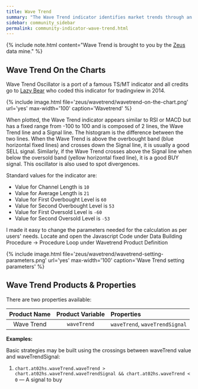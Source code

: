 ```yaml
---
title: Wave Trend
summary: "The Wave Trend indicator identifies market trends through an oscillator."
sidebar: community_sidebar
permalink: community-indicator-wave-trend.html
---
```


{% include note.html content="Wave Trend is brought to you by the [Zeus](community-data-mine-zeus.html) data mine." %}

## Wave Trend On the Charts

Wave Trend Oscillator is a port of a famous TS/MT indicator and all credits go to <a href="https://www.tradingview.com/script/2KE8wTuF-Indicator-WaveTrend-Oscillator-WT/" rel="nofollow" rel="noopener" target="_blank">Lazy Bear</a> who coded this indicator for tradingview in 2014.

{% include image.html file='zeus/wavetrend/wavetrend-on-the-chart.png' url='yes' max-width='100' caption='Wavetrend' %}

When plotted, the Wave Trend indicator appears similar to RSI or MACD but has a fixed range from -100 to 100 and is composed of 2 lines, the Wave Trend line and a Signal line. The histogram is the difference between the two lines.
When the Wave Trend is above the overbought band (blue horizontal fixed lines) and crosses down the Signal line, it is usually a good SELL signal. Similarly, if the Wave Trend crosses above the Signal line when below the oversold band (yellow horizontal fixed line), it is a good BUY signal. This oscillator is also used to spot divergences.
 
Standard values for the indicator are:

* Value for Channel Length is ```10```
* Value for Average Length is ```21```
* Value for First Overbought Level is ```60```
* Value for Second Overbought Level is ```53```
* Value for First Oversold Level is ```-60```
* Value for Second Oversold Level is ```-53```

I made it easy to change the parameters needed for the calculation as per users' needs. Locate and open the Javascript Code under Data Building Procedure -> Procedure Loop under Wavetrend Product Definition

{% include image.html file='zeus/wavetrend/wavetrend-setting-parameters.png' url='yes' max-width='100' caption='Wave Trend setting parameters' %}

## Wave Trend Products & Properties

There are two properties available:

| Product Name | Product Variable | Properties |
| :---: | :---: | :--- | 
| Wave Trend | ```waveTrend``` | ```waveTrend```, ```waveTrendSignal```|

**Examples:**

Basic strategies may be built using the crossings between waveTrend value and waveTrendSignal: 

1. ```chart.at02hs.waveTrend.waveTrend > chart.at02hs.waveTrend.waveTrendSignal && chart.at02hs.waveTrend < 0``` — A signal to buy
